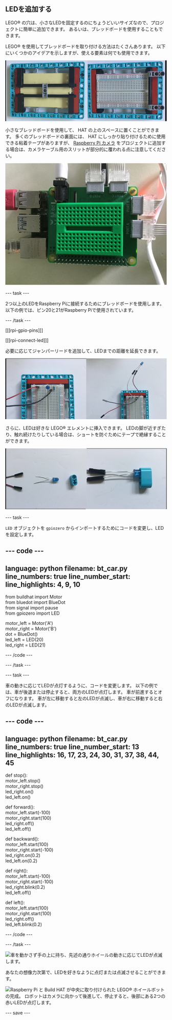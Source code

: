 ## LEDを追加する

LEGO® の穴は、小さなLEDを固定するのにちょうどいいサイズなので、プロジェクトに簡単に追加できます。 あるいは、ブレッドボードを使用することもできます。

LEGO® を使用してブレッドボードを取り付ける方法はたくさんあります。 以下にいくつかのアイデアを示しますが、使える要素は何でも使用できます。

![LEGO® プレートに取り付けられたハーフサイズのブレッドボードの写真。 下部の LEGO® の梁で支えて、側面のフレームに挟むことで、コンポーネントが差し込まれる上面が空いている状態を維持します。](images/big-breadboard.png)

小さなブレッドボードを使用して、 HAT の上のスペースに置くことができます。 多くのブレッドボードの裏面には、 HAT にしっかり貼り付けるために使用できる粘着テープがありますが、 [Raspberry Pi カメラ](https://projects.raspberrypi.org/en/projects/getting-started-with-picamera) をプロジェクトに追加する場合は、カメラケーブル用のスリットが部分的に覆われる点に注意してください。

![緑色のミニブレッドボードがBuildHATの上に載っている写真。 ぴったり合いますが、HATのバレルジャックの隣にあるカメラ用スリットを覆います。](images/breadboard_on_hat.jpg)

--- task ---

2つ以上のLEDをRaspberry Piに接続するためにブレッドボードを使用します。 以下の例では、ピン20と21がRaspberry Piで使用されています。

--- /task ---

[[[rpi-gpio-pins]]]

[[[rpi-connect-led]]]

必要に応じてジャンパーリードを追加して、LEDまでの距離を延長できます。

![LEDがブレッドボードに接続された2枚の写真。 左側は、LEDがブレッドボードに立っています。右側は、ジャンパーリードを使用して取り付けられています。](images/legtolegs2.png)

さらに、LEDは好きな LEGO® エレメントに挿入できます。 LEDの脚が近すぎたり、触れ続けたりしている場合は、ショートを防ぐためにテープで絶縁することができます。

![LEGO® ビームエレメントに挿入されたLEDの写真。](images/ledsinlego.png)

--- task ---

`LED` オブジェクトを `gpiozero` からインポートするためにコードを変更し、LEDを設定します。

--- code ---
---
language: python filename: bt_car.py line_numbers: true line_number_start:
line_highlights: 4, 9, 10
---

from buildhat import Motor    
from bluedot import BlueDot    
from signal import pause     
from gpiozero import LED

motor_left = Motor('A')     
motor_right = Motor('B')     
dot = BlueDot()     
led_left = LED(20)     
led_right = LED(21)

--- /code ---

--- /task ---


--- task ---

車の動きに応じてLEDが点灯するように、コードを変更します。 以下の例では、車が後退または停止すると、両方のLEDが点灯します。 車が前進するとオフになります。 車が左に移動すると左のLEDが点滅し、車が右に移動すると右のLEDが点滅します。

--- code ---
---
language: python filename: bt_car.py line_numbers: true line_number_start: 13
line_highlights: 16, 17, 23, 24, 30, 31, 37, 38, 44, 45
---

def stop():    
motor_left.stop()     
motor_right.stop()    
led_right.on()     
led_left.on()


def forward():    
motor_left.start(-100)    
motor_right.start(100)    
led_right.off()    
led_left.off()


def backward():    
motor_left.start(100)    
motor_right.start(-100)    
led_right.on(0.2)    
led_left.on(0.2)


def right():    
motor_left.start(-100)    
motor_right.start(-100)    
led_right.blink(0.2)    
led_left.off()


def left():    
motor_left.start(100)    
motor_right.start(100)    
led_right.off()     
led_left.blink(0.2)

--- /code ---

--- /task ---

![車を動かさず手の上に持ち、先述の通りホイールの動きに応じてLEDが点滅します。](images/led_indicators.gif)

あなたの想像力次第で、LEDを好きなように点灯または点滅させることができます。

![Raspberry Pi と Build HAT が中央に取り付けられた LEGO® ホイールボットの完成。 ロボットはカメラに向かって後進して、停止すると、後部にある2つの赤いLEDが点灯します。](images/brake_lights.gif)

--- save ---
